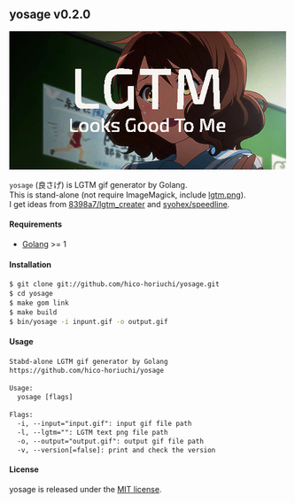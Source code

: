 ## yosage v0.2.0

![eupho.gif](https://raw.githubusercontent.com/hico-horiuchi/yosage/master/eupho.gif)

`yosage` (良さげ) is LGTM gif generator by Golang.  
This is stand-alone (not require ImageMagick, include [lgtm.png](https://github.com/hico-horiuchi/yosage/blob/master/lgtm.png)).  
I get ideas from [8398a7/lgtm_creater](https://github.com/8398a7/lgtm_creater) and [syohex/speedline](https://github.com/syohex/speedline).

#### Requirements

  - [Golang](https://golang.org/) >= 1

#### Installation

```sh
$ git clone git://github.com/hico-horiuchi/yosage.git
$ cd yosage
$ make gom link
$ make build
$ bin/yosage -i inpunt.gif -o output.gif
```

#### Usage

    Stabd-alone LGTM gif generator by Golang
    https://github.com/hico-horiuchi/yosage
    
    Usage:
      yosage [flags]
    
    Flags:
      -i, --input="input.gif": input gif file path
      -l, --lgtm="": LGTM text png file path
      -o, --output="output.gif": output gif file path
      -v, --version[=false]: print and check the version

#### License

yosage is released under the [MIT license](https://raw.githubusercontent.com/hico-horiuchi/yosage/master/LICENSE).
